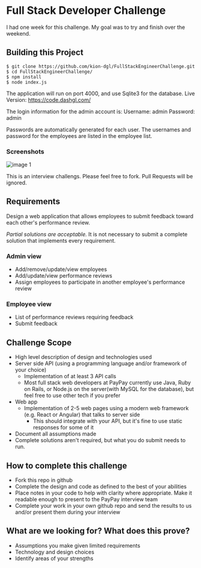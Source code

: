 # Full Stack Developer Challenge

I had one week for this challenge. My goal was to try and finish over the weekend.

## Building this Project

```
$ git clone https://github.com/kion-dgl/FullStackEngineerChallenge.git
$ cd FullStackEngineerChallenge/
$ npm install
$ node index.js 
```

The application will run on port 4000, and use Sqlite3 for the database. 
Live Version: https://code.dashgl.com/

The login information for the admin account is:
Username: admin
Password: admin

Passwords are automatically generated for each user. 
The usernames and password for the employees are listed in the employee list. 

### Screenshots

![image 1](https://i.imgur.com/V8rDbu2.jpg)


This is an interview challengs. Please feel free to fork. Pull Requests will be ignored.

## Requirements
Design a web application that allows employees to submit feedback toward each other's performance review.

*Partial solutions are acceptable.*  It is not necessary to submit a complete solution that implements every requirement.

### Admin view
* Add/remove/update/view employees
* Add/update/view performance reviews
* Assign employees to participate in another employee's performance review

### Employee view
* List of performance reviews requiring feedback
* Submit feedback

## Challenge Scope
* High level description of design and technologies used
* Server side API (using a programming language and/or framework of your choice)
  * Implementation of at least 3 API calls
  * Most full stack web developers at PayPay currently use Java, Ruby on Rails, or Node.js on the server(with MySQL for the database), but feel free to use other tech if you prefer
* Web app
  * Implementation of 2-5 web pages using a modern web framework (e.g. React or Angular) that talks to server side
    * This should integrate with your API, but it's fine to use static responses for some of it 
* Document all assumptions made
* Complete solutions aren't required, but what you do submit needs to run.

## How to complete this challenge
* Fork this repo in github
* Complete the design and code as defined to the best of your abilities
* Place notes in your code to help with clarity where appropriate. Make it readable enough to present to the PayPay interview team
* Complete your work in your own github repo and send the results to us and/or present them during your interview

## What are we looking for? What does this prove?
* Assumptions you make given limited requirements
* Technology and design choices
* Identify areas of your strengths
